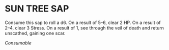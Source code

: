﻿---
tags:
  - Item
  - Consumable
name: 'SUN TREE SAP'
description: 'Consume this sap to roll a d6. On a result of 5–6, clear 2 HP. On a result of 2–4, clear 3 Stress. On a result of 1, see through the veil of death and return unscathed, gaining one scar.'
---

# SUN TREE SAP

Consume this sap to roll a d6. On a result of 5–6, clear 2 HP. On a result of 2–4, clear 3 Stress. On a result of 1, see through the veil of death and return unscathed, gaining one scar.

*Consumable*
